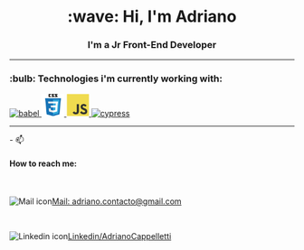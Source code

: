 <h1 align="center">:wave: Hi, I'm Adriano</h1>
<h3 align="center">I'm a Jr Front-End Developer</h3>
<hr>
<h3 align="left">:bulb: Technologies i'm currently working with:</h3>
<p align="left"> <a href="https://developer.mozilla.org/en-US/docs/Glossary/HTML5" target="_blank"> <img src="https://upload.wikimedia.org/wikipedia/commons/thumb/6/61/HTML5_logo_and_wordmark.svg/250px-HTML5_logo_and_wordmark.svg.png" alt="babel" width="40" height="40"/> </a> <a href="https://www.w3schools.com/css/" target="_blank"> <img src="https://raw.githubusercontent.com/devicons/devicon/master/icons/css3/css3-original-wordmark.svg" alt="css3" width="40" height="40"/> </a> <a href="https://developer.mozilla.org/en-US/docs/Web/JavaScript" target="_blank"> <img src="https://raw.githubusercontent.com/devicons/devicon/master/icons/javascript/javascript-original.svg" alt="javascript" width="40" height="40"/> </a>
 <a href="https://www.cypress.io" target="_blank"> <img src="https://raw.githubusercontent.com/simple-icons/simple-icons/6e46ec1fc23b60c8fd0d2f2ff46db82e16dbd75f/icons/cypress.svg" alt="cypress" width="40" height="40"/> </a></p>
<hr>
- 📫 <h4>How to reach me:</h4> 

<br>
<p><img src="https://www.biocober.com.ar/wp-content/uploads/2020/07/mail.png" alt="Mail icon" width="20" height="20"><a href="mailto: adriano.contacto@gmail.com">Mail: adriano.contacto@gmail.com</a></p> <br>
<p><img src="https://image.flaticon.com/icons/png/128/174/174857.png" alt="Linkedin icon" width="20" height="20"><a href="https://www.linkedin.com/in/adriano-cappelletti-a114571b7/" target="_blank">Linkedin/AdrianoCappelletti</a></p>

<!---
AdriCappelletti/AdriCappelletti is a ✨ special ✨ repository because its `README.md` (this file) appears on your GitHub profile.
You can click the Preview link to take a look at your changes.
--->
